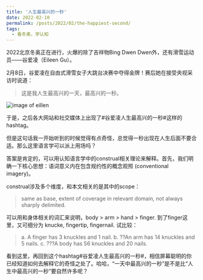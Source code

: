 ```yaml
---
title: '人生最高兴的一秒'
date: 2022-02-10
permalink: /posts/2022/02/the-happiest-second/
tags:
  - 看冬奥，学认知
---
```


2022北京冬奥正在进行，火爆的除了吉祥物Bing Dwen Dwen外，还有滑雪运动员——谷爱凌（Eileen Gu）。

2月8日，谷爱凌在自由式滑雪女子大跳台决赛中夺得金牌！赛后她在接受央视采访时说道：

>这是我人生最高兴的一天，最高兴的一秒。

![image of eillen](https://hongjie-fu.github.io/files/posts/eileen.jpeg)

于是，之后各大网站和社交媒体上出现了#谷爱凌人生最高兴的一秒#这样的hashtag。

但是这句话我一开始听到的时候觉得有点奇怪，总觉得一秒出现在人生后面不要合适。那么这里语言学可以派上用场吗？

答案是肯定的，可以用认知语言学中的construal相关理论来解释。首先，我们明确一下核心思想：语词意义内在包含规约性的概念观照 (conventional imagery)。

construal涉及多个维度，和本文相关的是其中的scope：

>same as base, extent of coverage in relevant domain, not always sharply delimited.

可以用和身体相关的词汇来说明，body > arm > hand > finger. 到了finger这里，又可细分为 knucke, fingertip, fingernail.
试比较：

>a.	A finger has 3 knuckles and 1 nail.
>b.	??An arm has 14 knuckles and 5 nails.
>c.	???A body has 56 knuckles and 20 nails.

看到这里，再回到这个hashtag#谷爱凌人生最高兴的一秒#，相信屏幕聪明的你已经知道如何去解释它的奇怪之处了。哈哈，“一天中最高兴的一秒”是不是比“人生中最高兴的一秒”要自然许多呢？
